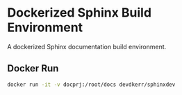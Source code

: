 Dockerized Sphinx Build Environment
========================================

A dockerized Sphinx documentation build environment.

Docker Run
----------------------------------------

```bash
docker run -it -v docprj:/root/docs devdkerr/sphinxdev
```
